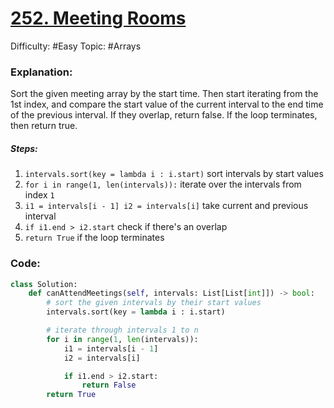 # [252. Meeting Rooms](https://leetcode.com/problems/meeting-rooms/description/)

Difficulty: #Easy 
Topic: #Arrays 

### Explanation:
Sort the given meeting array by the start time. Then start iterating from the 1st index, and compare the start value of the current interval to the end time of the previous interval. If they overlap, return false. If the loop terminates, then return true.

##### Steps:
1. `intervals.sort(key = lambda i : i.start)` sort intervals by start values
2. `for i in range(1, len(intervals)):` iterate over the intervals from index `1`
3. `i1 = intervals[i - 1] i2 = intervals[i]` take current and previous interval
4. `if i1.end > i2.start` check if there's an overlap
5. `return True` if the loop terminates
### Code:
```python
class Solution:
    def canAttendMeetings(self, intervals: List[List[int]]) -> bool:
        # sort the given intervals by their start values
        intervals.sort(key = lambda i : i.start)

        # iterate through intervals 1 to n
        for i in range(1, len(intervals)):
            i1 = intervals[i - 1]
            i2 = intervals[i]

            if i1.end > i2.start:
                return False
        return True
```
